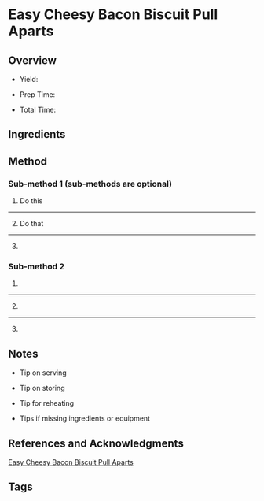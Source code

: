 # Easy Cheesy Bacon Biscuit Pull Aparts

## Overview

- Yield:

- Prep Time:

- Total Time:

## Ingredients



## Method

### Sub-method 1 (sub-methods are optional)

1. Do this
---
2. Do that
---
3.

### Sub-method 2

1.
---
2.
---
3.

## Notes

- Tip on serving

- Tip on storing

- Tip for reheating

- Tips if missing ingredients or equipment

## References and Acknowledgments

[Easy Cheesy Bacon Biscuit Pull Aparts](http://picky-palate.com/2011/02/28/easy-cheesy-bacon-biscuit-pull-aparts/)

## Tags


